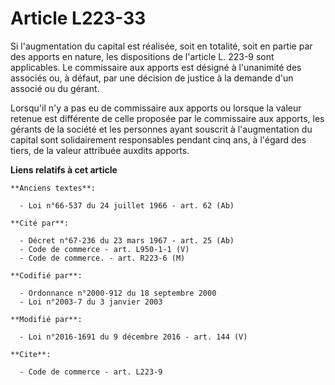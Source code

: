 # Article L223-33

Si l'augmentation du capital est réalisée, soit en totalité, soit en partie par des apports en nature, les dispositions de
l'article L. 223-9 sont applicables. Le commissaire aux apports est désigné à l'unanimité des associés ou, à défaut, par une
décision de justice à la demande d'un associé ou du gérant. 

Lorsqu'il n'y a pas eu de commissaire aux apports ou lorsque la valeur retenue est différente de celle proposée par le
commissaire aux apports, les gérants de la société et les personnes ayant souscrit à l'augmentation du capital sont
solidairement responsables pendant cinq ans, à l'égard des tiers, de la valeur attribuée auxdits apports.

**Liens relatifs à cet article**

	**Anciens textes**:

	  - Loi n°66-537 du 24 juillet 1966 - art. 62 (Ab)

	**Cité par**:

	  - Décret n°67-236 du 23 mars 1967 - art. 25 (Ab)
	  - Code de commerce - art. L950-1-1 (V)
	  - Code de commerce. - art. R223-6 (M)

	**Codifié par**:

	  - Ordonnance n°2000-912 du 18 septembre 2000
	  - Loi n°2003-7 du 3 janvier 2003

	**Modifié par**:

	  - Loi n°2016-1691 du 9 décembre 2016 - art. 144 (V)

	**Cite**:

	  - Code de commerce - art. L223-9
